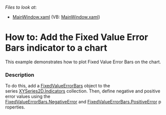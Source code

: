 <!-- default file list -->
*Files to look at*:

* [MainWindow.xaml](./CS/FixedValueErrorBars/MainWindow.xaml) (VB: [MainWindow.xaml](./VB/FixedValueErrorBars/MainWindow.xaml))
<!-- default file list end -->
# How to: Add the Fixed Value Error Bars indicator to a chart


<p>This example demonstrates how to plot Fixed Value Error Bars on the chart.</p>


<h3>Description</h3>

To do this, add a&nbsp;<a href="https://documentation.devexpress.com/#WPF/clsDevExpressXpfChartsFixedValueErrorBarstopic">FixedValueErrorBars</a>&nbsp;object to the series&nbsp;<a href="https://documentation.devexpress.com/#WPF/DevExpressXpfChartsXYSeries2D_Indicatorstopic">XYSeries2D.Indicators</a>&nbsp;collection.&nbsp;Then, define negative and positive error values using the <a href="https://documentation.devexpress.com/#WPF/DevExpressXpfChartsFixedValueErrorBars_NegativeErrortopic">FixedValueErrorBars.NegativeError</a>&nbsp;and&nbsp;<a href="https://documentation.devexpress.com/#WPF/DevExpressXpfChartsFixedValueErrorBars_PositiveErrortopic">FixedValueErrorBars.PositiveError</a>&nbsp;properties.

<br/>


